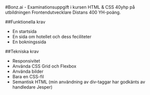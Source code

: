 #Bonz.ai - 
Examinationsuppgift i kursen HTML & CSS 40yhp på utbildningen Frontendutvecklare Distans 400 YH-poäng.

##Funktionella krav
- En startsida
- En sida om hotellet och dess feciliteter
- En bokningssida

##Tekniska krav
- Responsivitet
- Använda CSS Grid och Flexbox
- Använda bilder
- Bara en CSS-fil
- Semantisk HTML (min användning av div-taggar har godkänts av handledare Jesper)

